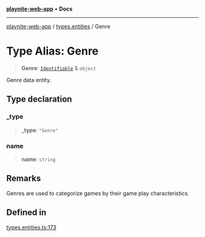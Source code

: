 [**playnite-web-app**](../../README.md) • **Docs**

***

[playnite-web-app](../../README.md) / [types.entities](../README.md) / Genre

# Type Alias: Genre

> **Genre**: [`Identifiable`](Identifiable.md) & `object`

Genre data entity.

## Type declaration

### \_type

> **\_type**: `"Genre"`

### name

> **name**: `string`

## Remarks

Genres are used to categorize games by their game play characteristics.

## Defined in

[types.entities.ts:173](https://github.com/andrew-codes/playnite-web/blob/9fd639c627491fedc011adc14939951a048f7049/apps/playnite-web/src/server/data/types.entities.ts#L173)
